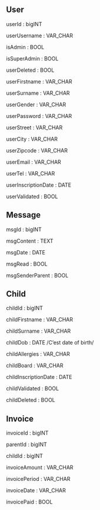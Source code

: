 ## **User** 

userId : bigINT

userUsername : VAR_CHAR	

isAdmin : BOOL

isSuperAdmin : BOOL

userDeleted : BOOL

userFirstname : VAR_CHAR

userSurname : VAR_CHAR

userGender : VAR_CHAR

userPassword : VAR_CHAR

userStreet : VAR_CHAR

userCity : VAR_CHAR

userZipcode : VAR_CHAR

userEmail : VAR_CHAR

userTel : VAR_CHAR

userInscriptionDate : DATE

userValidated : BOOL

## **Message**

msgId : bigINT

msgContent : TEXT

msgDate : DATE

msgRead : BOOL

msgSenderParent : BOOL

## **Child**

childId : bigINT

childFirstname : VAR_CHAR

childSurname : VAR_CHAR

childDob : DATE /C’est date of birth/

childAllergies : VAR_CHAR

childBoard : VAR_CHAR

childInscriptionDate : DATE

childValidated : BOOL

childDeleted : BOOL

## **Invoice**

invoiceId : bigINT

parentId : bigINT

childId : bigINT

invoiceAmount : VAR_CHAR

invoicePeriod : VAR_CHAR

invoiceDate : VAR_CHAR

invoicePaid : BOOL
